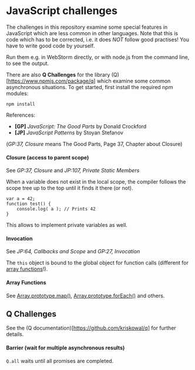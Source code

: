 # JavaScript challenges

The challenges in this repository examine some special features in JavaScript which are
less common in other languages. Note that this is code which has to be corrected, i.e. it 
does *NOT* follow good practises! You have to write good code by yourself. 

Run them e.g. in WebStorm directly, or with node.js from the command line, to see the output.

There are also **Q Challenges** for the library (Q)[https://www.npmjs.com/package/q] which examine
some common asynchronous situations. To get started, first install the required npm modules:

    npm install

References:

* **[GP]** *JavaScript: The Good Parts* by Donald Crockford
* **[JP]** *JavaScript Patterns* by Stoyan Stefanov

(*GP:37, Closure* means The Good Parts, Page 37, Chapter about Closure)

#### Closure (access to parent scope)

See *GP:37, Closure* and *JP:107, Private Static Members*

When a variable does not exist in the local scope, the compiler follows the scope tree
up to the top until it finds it there (or not).

    var a = 42;
    function test() {
        console.log( a ); // Prints 42
    }

This allows to implement private variables as well.

#### Invocation

See *JP:64, Callbacks and Scope* and *GP:27, Invocation*

The `this` object is bound to the global object for function calls (different for 
[array functions](https://developer.mozilla.org/en-US/docs/Web/JavaScript/Reference/Functions/Arrow_functions)!).

#### Array Functions

See [Array.prototype.map()](https://developer.mozilla.org/en-US/docs/Web/JavaScript/Reference/Global_Objects/Array/map),
[Array.prototype.forEach()](https://developer.mozilla.org/en-US/docs/Web/JavaScript/Reference/Global_Objects/Array/forEach)
and others.


## Q Challenges

See the (Q documentation)[https://github.com/kriskowal/q] for further details.

#### Barrier (wait for multiple asynchronous results)

`Q.all` waits until all promises are completed.

